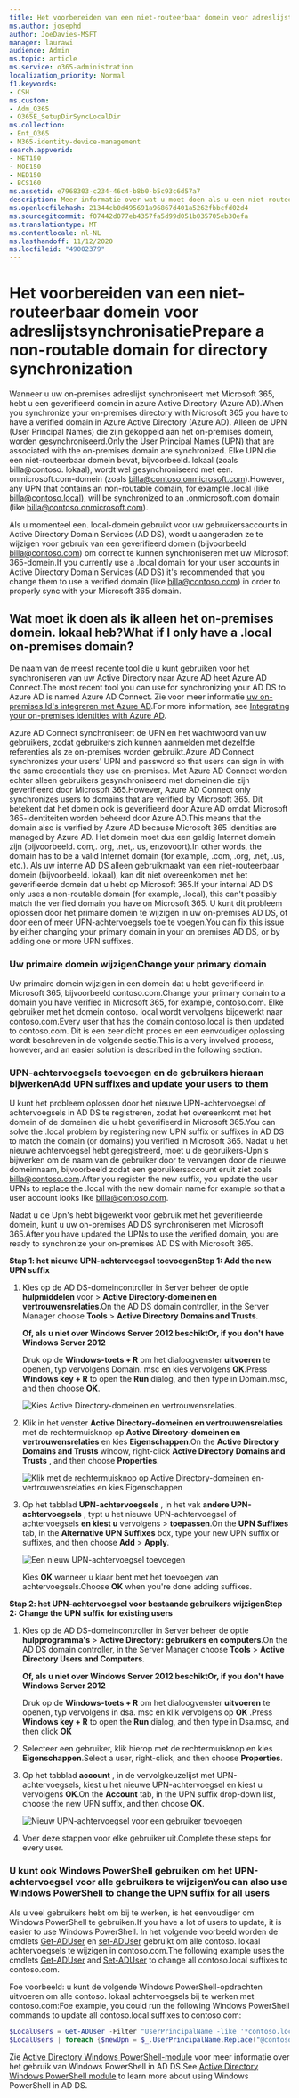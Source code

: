 ```yaml
---
title: Het voorbereiden van een niet-routeerbaar domein voor adreslijstsynchronisatie
ms.author: josephd
author: JoeDavies-MSFT
manager: laurawi
audience: Admin
ms.topic: article
ms.service: o365-administration
localization_priority: Normal
f1.keywords:
- CSH
ms.custom:
- Adm_O365
- O365E_SetupDirSyncLocalDir
ms.collection:
- Ent_O365
- M365-identity-device-management
search.appverid:
- MET150
- MOE150
- MED150
- BCS160
ms.assetid: e7968303-c234-46c4-b8b0-b5c93c6d57a7
description: Meer informatie over wat u moet doen als u een niet-routeerbaar domein hebt dat is gekoppeld aan uw on-premises gebruikers voordat u synchroniseert met Microsoft 365.
ms.openlocfilehash: 21344cb0d495691a96867d401a5262fbbcfd02d4
ms.sourcegitcommit: f07442d077eb4357fa5d99d051b035705eb30efa
ms.translationtype: MT
ms.contentlocale: nl-NL
ms.lasthandoff: 11/12/2020
ms.locfileid: "49002379"
---
```

# <a name="prepare-a-non-routable-domain-for-directory-synchronization"></a><span data-ttu-id="31001-103">Het voorbereiden van een niet-routeerbaar domein voor adreslijstsynchronisatie</span><span class="sxs-lookup"><span data-stu-id="31001-103">Prepare a non-routable domain for directory synchronization</span></span>
<span data-ttu-id="31001-104">Wanneer u uw on-premises adreslijst synchroniseert met Microsoft 365, hebt u een geverifieerd domein in azure Active Directory (Azure AD).</span><span class="sxs-lookup"><span data-stu-id="31001-104">When you synchronize your on-premises directory with Microsoft 365 you have to have a verified domain in Azure Active Directory (Azure AD).</span></span> <span data-ttu-id="31001-105">Alleen de UPN (User Principal Names) die zijn gekoppeld aan het on-premises domein, worden gesynchroniseerd.</span><span class="sxs-lookup"><span data-stu-id="31001-105">Only the User Principal Names (UPN) that are associated with the on-premises domain are synchronized.</span></span> <span data-ttu-id="31001-106">Elke UPN die een niet-routeerbaar domein bevat, bijvoorbeeld. lokaal (zoals billa@contoso. lokaal), wordt wel gesynchroniseerd met een. onmicrosoft.com-domein (zoals billa@contoso.onmicrosoft.com).</span><span class="sxs-lookup"><span data-stu-id="31001-106">However, any UPN that contains an non-routable domain, for example .local (like billa@contoso.local), will be synchronized to an .onmicrosoft.com domain (like billa@contoso.onmicrosoft.com).</span></span> 

<span data-ttu-id="31001-107">Als u momenteel een. local-domein gebruikt voor uw gebruikersaccounts in Active Directory Domain Services (AD DS), wordt u aangeraden ze te wijzigen voor gebruik van een geverifieerd domein (bijvoorbeeld billa@contoso.com) om correct te kunnen synchroniseren met uw Microsoft 365-domein.</span><span class="sxs-lookup"><span data-stu-id="31001-107">If you currently use a .local domain for your user accounts in Active Directory Domain Services (AD DS) it's recommended that you change them to use a verified domain (like billa@contoso.com) in order to properly sync with your Microsoft 365 domain.</span></span>
  
## <a name="what-if-i-only-have-a-local-on-premises-domain"></a><span data-ttu-id="31001-108">Wat moet ik doen als ik alleen het on-premises domein. lokaal heb?</span><span class="sxs-lookup"><span data-stu-id="31001-108">What if I only have a .local on-premises domain?</span></span>

<span data-ttu-id="31001-109">De naam van de meest recente tool die u kunt gebruiken voor het synchroniseren van uw Active Directory naar Azure AD heet Azure AD Connect.</span><span class="sxs-lookup"><span data-stu-id="31001-109">The most recent tool you can use for synchronizing your AD DS to Azure AD is named Azure AD Connect.</span></span> <span data-ttu-id="31001-110">Zie voor meer informatie [uw on-premises Id's integreren met Azure AD](https://docs.microsoft.com/azure/architecture/reference-architectures/identity/azure-ad).</span><span class="sxs-lookup"><span data-stu-id="31001-110">For more information, see [Integrating your on-premises identities with Azure AD](https://docs.microsoft.com/azure/architecture/reference-architectures/identity/azure-ad).</span></span>
  
<span data-ttu-id="31001-111">Azure AD Connect synchroniseert de UPN en het wachtwoord van uw gebruikers, zodat gebruikers zich kunnen aanmelden met dezelfde referenties als ze on-premises worden gebruikt.</span><span class="sxs-lookup"><span data-stu-id="31001-111">Azure AD Connect synchronizes your users' UPN and password so that users can sign in with the same credentials they use on-premises.</span></span> <span data-ttu-id="31001-112">Met Azure AD Connect worden echter alleen gebruikers gesynchroniseerd met domeinen die zijn geverifieerd door Microsoft 365.</span><span class="sxs-lookup"><span data-stu-id="31001-112">However, Azure AD Connect only synchronizes users to domains that are verified by Microsoft 365.</span></span> <span data-ttu-id="31001-113">Dit betekent dat het domein ook is geverifieerd door Azure AD omdat Microsoft 365-identiteiten worden beheerd door Azure AD.</span><span class="sxs-lookup"><span data-stu-id="31001-113">This means that the domain also is verified by Azure AD because Microsoft 365 identities are managed by Azure AD.</span></span> <span data-ttu-id="31001-114">Het domein moet dus een geldig Internet domein zijn (bijvoorbeeld. com,. org, .net,. us, enzovoort).</span><span class="sxs-lookup"><span data-stu-id="31001-114">In other words, the domain has to be a valid Internet domain (for example, .com, .org, .net, .us, etc.).</span></span> <span data-ttu-id="31001-115">Als uw interne AD DS alleen gebruikmaakt van een niet-routeerbaar domein (bijvoorbeeld. lokaal), kan dit niet overeenkomen met het geverifieerde domein dat u hebt op Microsoft 365.</span><span class="sxs-lookup"><span data-stu-id="31001-115">If your internal AD DS only uses a non-routable domain (for example, .local), this can't possibly match the verified domain you have on Microsoft 365.</span></span> <span data-ttu-id="31001-116">U kunt dit probleem oplossen door het primaire domein te wijzigen in uw on-premises AD DS, of door een of meer UPN-achtervoegsels toe te voegen.</span><span class="sxs-lookup"><span data-stu-id="31001-116">You can fix this issue by either changing your primary domain in your on premises AD DS, or by adding one or more UPN suffixes.</span></span>
  
### <a name="change-your-primary-domain"></a><span data-ttu-id="31001-117">**Uw primaire domein wijzigen**</span><span class="sxs-lookup"><span data-stu-id="31001-117">**Change your primary domain**</span></span>

<span data-ttu-id="31001-118">Uw primaire domein wijzigen in een domein dat u hebt geverifieerd in Microsoft 365, bijvoorbeeld contoso.com.</span><span class="sxs-lookup"><span data-stu-id="31001-118">Change your primary domain to a domain you have verified in Microsoft 365, for example, contoso.com.</span></span> <span data-ttu-id="31001-119">Elke gebruiker met het domein contoso. local wordt vervolgens bijgewerkt naar contoso.com.</span><span class="sxs-lookup"><span data-stu-id="31001-119">Every user that has the domain contoso.local is then updated to contoso.com.</span></span> <span data-ttu-id="31001-120">Dit is een zeer dicht proces en een eenvoudiger oplossing wordt beschreven in de volgende sectie.</span><span class="sxs-lookup"><span data-stu-id="31001-120">This is a very involved process, however, and an easier solution is described in the following section.</span></span>
  
### <a name="add-upn-suffixes-and-update-your-users-to-them"></a><span data-ttu-id="31001-121">**UPN-achtervoegsels toevoegen en de gebruikers hieraan bijwerken**</span><span class="sxs-lookup"><span data-stu-id="31001-121">**Add UPN suffixes and update your users to them**</span></span>

<span data-ttu-id="31001-122">U kunt het probleem oplossen door het nieuwe UPN-achtervoegsel of achtervoegsels in AD DS te registreren, zodat het overeenkomt met het domein of de domeinen die u hebt geverifieerd in Microsoft 365.</span><span class="sxs-lookup"><span data-stu-id="31001-122">You can solve the .local problem by registering new UPN suffix or suffixes in AD DS to match the domain (or domains) you verified in Microsoft 365.</span></span> <span data-ttu-id="31001-123">Nadat u het nieuwe achtervoegsel hebt geregistreerd, moet u de gebruikers-Upn's bijwerken om de naam van de gebruiker door te vervangen door de nieuwe domeinnaam, bijvoorbeeld zodat een gebruikersaccount eruit ziet zoals billa@contoso.com.</span><span class="sxs-lookup"><span data-stu-id="31001-123">After you register the new suffix, you update the user UPNs to replace the .local with the new domain name for example so that a user account looks like billa@contoso.com.</span></span>
  
<span data-ttu-id="31001-124">Nadat u de Upn's hebt bijgewerkt voor gebruik met het geverifieerde domein, kunt u uw on-premises AD DS synchroniseren met Microsoft 365.</span><span class="sxs-lookup"><span data-stu-id="31001-124">After you have updated the UPNs to use the verified domain, you are ready to synchronize your on-premises AD DS with Microsoft 365.</span></span>
  
 <span data-ttu-id="31001-125">**Stap 1: het nieuwe UPN-achtervoegsel toevoegen**</span><span class="sxs-lookup"><span data-stu-id="31001-125">**Step 1: Add the new UPN suffix**</span></span>
  
1. <span data-ttu-id="31001-126">Kies op de AD DS-domeincontroller in Server beheer de optie **hulpmiddelen** voor \> **Active Directory-domeinen en vertrouwensrelaties**.</span><span class="sxs-lookup"><span data-stu-id="31001-126">On the AD DS domain controller, in the Server Manager choose **Tools** \> **Active Directory Domains and Trusts**.</span></span>
    
    <span data-ttu-id="31001-127">**Of, als u niet over Windows Server 2012 beschikt**</span><span class="sxs-lookup"><span data-stu-id="31001-127">**Or, if you don't have Windows Server 2012**</span></span>
    
    <span data-ttu-id="31001-128">Druk op de **Windows-toets + R** om het dialoogvenster **uitvoeren** te openen, typ vervolgens Domain. msc en kies vervolgens **OK**.</span><span class="sxs-lookup"><span data-stu-id="31001-128">Press **Windows key + R** to open the **Run** dialog, and then type in Domain.msc, and then choose **OK**.</span></span>
    
    ![Kies Active Directory-domeinen en vertrouwensrelaties.](../media/46b6e007-9741-44af-8517-6f682e0ac974.png)
  
2. <span data-ttu-id="31001-130">Klik in het venster **Active Directory-domeinen en vertrouwensrelaties** met de rechtermuisknop op **Active Directory-domeinen en vertrouwensrelaties** en kies **Eigenschappen**.</span><span class="sxs-lookup"><span data-stu-id="31001-130">On the **Active Directory Domains and Trusts** window, right-click **Active Directory Domains and Trusts** , and then choose **Properties**.</span></span>
    
    ![Klik met de rechtermuisknop op Active Directory-domeinen en-vertrouwensrelaties en kies Eigenschappen](../media/39d20812-ffb5-4ba9-8d7b-477377ac360d.png)
  
3. <span data-ttu-id="31001-132">Op het tabblad **UPN-achtervoegsels** , in het vak **andere UPN-achtervoegsels** , typt u het nieuwe UPN-achtervoegsel of achtervoegsels **en kiest u** vervolgens \> **toepassen**.</span><span class="sxs-lookup"><span data-stu-id="31001-132">On the **UPN Suffixes** tab, in the **Alternative UPN Suffixes** box, type your new UPN suffix or suffixes, and then choose **Add** \> **Apply**.</span></span>
    
    ![Een nieuw UPN-achtervoegsel toevoegen](../media/a4aaf919-7adf-469a-b93f-83ef284c0915.PNG)
  
    <span data-ttu-id="31001-134">Kies **OK** wanneer u klaar bent met het toevoegen van achtervoegsels.</span><span class="sxs-lookup"><span data-stu-id="31001-134">Choose **OK** when you're done adding suffixes.</span></span> 
    
 <span data-ttu-id="31001-135">**Stap 2: het UPN-achtervoegsel voor bestaande gebruikers wijzigen**</span><span class="sxs-lookup"><span data-stu-id="31001-135">**Step 2: Change the UPN suffix for existing users**</span></span>
  
1. <span data-ttu-id="31001-136">Kies op de AD DS-domeincontroller in Server beheer de optie **hulpprogramma's** \> **Active Directory: gebruikers en computers**.</span><span class="sxs-lookup"><span data-stu-id="31001-136">On the AD DS domain controller, in the Server Manager choose **Tools** \> **Active Directory Users and Computers**.</span></span>
    
    <span data-ttu-id="31001-137">**Of, als u niet over Windows Server 2012 beschikt**</span><span class="sxs-lookup"><span data-stu-id="31001-137">**Or, if you don't have Windows Server 2012**</span></span>
    
    <span data-ttu-id="31001-138">Druk op de **Windows-toets + R** om het dialoogvenster **uitvoeren** te openen, typ vervolgens in dsa. msc en klik vervolgens op **OK** .</span><span class="sxs-lookup"><span data-stu-id="31001-138">Press **Windows key + R** to open the **Run** dialog, and then type in Dsa.msc, and then click **OK**</span></span>
    
2. <span data-ttu-id="31001-139">Selecteer een gebruiker, klik hierop met de rechtermuisknop en kies **Eigenschappen**.</span><span class="sxs-lookup"><span data-stu-id="31001-139">Select a user, right-click, and then choose **Properties**.</span></span>
    
3. <span data-ttu-id="31001-140">Op het tabblad **account** , in de vervolgkeuzelijst met UPN-achtervoegsels, kiest u het nieuwe UPN-achtervoegsel en kiest u vervolgens **OK**.</span><span class="sxs-lookup"><span data-stu-id="31001-140">On the **Account** tab, in the UPN suffix drop-down list, choose the new UPN suffix, and then choose **OK**.</span></span>
    
    ![Nieuw UPN-achtervoegsel voor een gebruiker toevoegen](../media/54876751-49f0-48cc-b864-2623c4835563.png)
  
4. <span data-ttu-id="31001-142">Voer deze stappen voor elke gebruiker uit.</span><span class="sxs-lookup"><span data-stu-id="31001-142">Complete these steps for every user.</span></span>
    
   
### <a name="you-can-also-use-windows-powershell-to-change-the-upn-suffix-for-all-users"></a><span data-ttu-id="31001-143">**U kunt ook Windows PowerShell gebruiken om het UPN-achtervoegsel voor alle gebruikers te wijzigen**</span><span class="sxs-lookup"><span data-stu-id="31001-143">**You can also use Windows PowerShell to change the UPN suffix for all users**</span></span>

<span data-ttu-id="31001-144">Als u veel gebruikers hebt om bij te werken, is het eenvoudiger om Windows PowerShell te gebruiken.</span><span class="sxs-lookup"><span data-stu-id="31001-144">If you have a lot of users to update, it is easier to use Windows PowerShell.</span></span> <span data-ttu-id="31001-145">In het volgende voorbeeld worden de cmdlets [Get-ADUser](https://go.microsoft.com/fwlink/p/?LinkId=624312) en [set-ADUser](https://go.microsoft.com/fwlink/p/?LinkId=624313) gebruikt om alle contoso. lokaal achtervoegsels te wijzigen in contoso.com.</span><span class="sxs-lookup"><span data-stu-id="31001-145">The following example uses the cmdlets [Get-ADUser](https://go.microsoft.com/fwlink/p/?LinkId=624312) and [Set-ADUser](https://go.microsoft.com/fwlink/p/?LinkId=624313) to change all contoso.local suffixes to contoso.com.</span></span> 

<span data-ttu-id="31001-146">Foe voorbeeld: u kunt de volgende Windows PowerShell-opdrachten uitvoeren om alle contoso. lokaal achtervoegsels bij te werken met contoso.com:</span><span class="sxs-lookup"><span data-stu-id="31001-146">Foe example, you could run the following Windows PowerShell commands to update all contoso.local suffixes to contoso.com:</span></span>
    
  ```powershell
  $LocalUsers = Get-ADUser -Filter "UserPrincipalName -like '*contoso.local'" -Properties userPrincipalName -ResultSetSize $null
  $LocalUsers | foreach {$newUpn = $_.UserPrincipalName.Replace("@contoso.local","@contoso.com"); $_ | Set-ADUser -UserPrincipalName $newUpn}
  ```

<span data-ttu-id="31001-147">Zie [Active Directory Windows PowerShell-module](https://go.microsoft.com/fwlink/p/?LinkId=624314) voor meer informatie over het gebruik van Windows PowerShell in AD DS.</span><span class="sxs-lookup"><span data-stu-id="31001-147">See [Active Directory Windows PowerShell module](https://go.microsoft.com/fwlink/p/?LinkId=624314) to learn more about using Windows PowerShell in AD DS.</span></span> 

